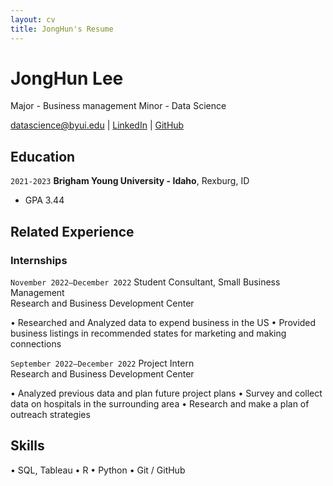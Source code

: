 ```yaml
---
layout: cv
title: JongHun's Resume
---
```

# JongHun Lee
Major - Business management 
Minor - Data Science 

<div id="webaddress">
<a href="white.winterfilm@gmail.com">datascience@byui.edu</a>
| <a href="https://www.linkedin.com/in/jonghunlee">LinkedIn</a>
| <a href="https://siwol-archive.github.io/">GitHub</a>
</div>

<!-- https://www.monique.tech/the-art-of-markdown -->

## Education

`2021-2023`
__Brigham Young University - Idaho__, Rexburg, ID

- GPA 3.44


## Related Experience

### Internships

`November 2022–December 2022`
Student Consultant, Small Business Management	
Research and Business Development Center 

•	Researched and Analyzed data to expend business in the US
•	Provided business listings in recommended states for marketing and making connections

`September 2022–December 2022`
Project Intern	
Research and Business Development Center  

•	Analyzed previous data and plan future project plans
•	Survey and collect data on hospitals in the surrounding area
•	Research and make a plan of outreach strategies 

## Skills 

• SQL, Tableau
• R
• Python
• Git / GitHub


<!-- ### Footer

Last updated: December 2022 -->


